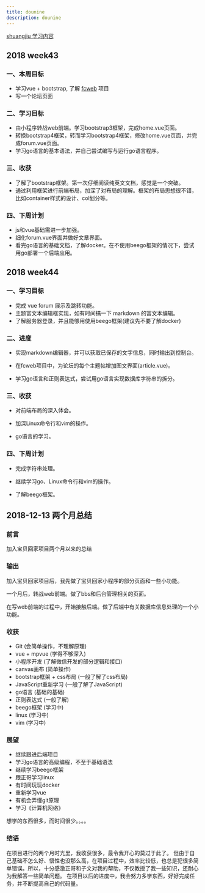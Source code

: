 ```yaml
---
title: dounine
description: dounine
---
```


[shuangjiu 学习内容](https://github.com/99MyCql)

## 2018 week43

### 一、本周目标

- 学习vue + bootstrap, 了解 [fcweb](https://github.com/airdb/fcweb) 项目
- 写一个论坛页面

### 二、学习目标

- 由小程序转战web前端。学习bootstrap3框架，完成home.vue页面。
- 转换bootstrap4框架，转而学习bootstrap4框架，修改home.vue页面，并完成forum.vue页面。
- 学习go语言的基本语法，并自己尝试编写与运行go语言程序。

### 三、收获

- 了解了bootstrap框架。第一次仔细阅读纯英文文档，感觉是一个突破。
- 通过利用框架进行前端布局，加深了对布局的理解。框架的布局思想很不错，比如container样式的设计、col划分等。

### 四、下周计划

- js和vue基础需进一步加强。
- 细化forum.vue界面并做好文章界面。
- 看完go语言的基础文档，了解docker。在不使用beego框架的情况下，尝试用go部署一个后端应用。

## 2018 week44

### 一、学习目标

- 完成 vue forum 展示及跳转功能。
- 主题富文本编辑框实现，如有时间搞一下 markdown 的富文本编辑。
- 了解服务器登录，并且能够用使用beego框架(建议先不要了解docker)

### 二、进度

- 实现markdown编辑器，并可以获取已保存的文字信息，同时输出到控制台。

- 在fcweb项目中，为论坛的每个主题帖增加图文界面(article.vue)。

- 学习go语言和正则表达式，尝试用go语言实现数据库字符串的拆分。

### 三、收获

- 对前端布局的深入体会。

- 加深Linux命令行和vim的操作。

- go语言的学习。

### 四、下周计划

- 完成字符串处理。

- 继续学习go、Linux命令行和vim的操作。

- 了解beego框架。

## 2018-12-13 两个月总结

### 前言

加入宝贝回家项目两个月以来的总结

### 输出

加入宝贝回家项目后，我先做了宝贝回家小程序的部分页面和一些小功能。

一个月后，转战web前端。做了bbs和后台管理相关的页面。

在写web前端的过程中，开始接触后端。做了后端中有关数据库信息处理的一个小功能。

### 收获

- Git (会简单操作，不理解原理)
- vue + mpvue (学得不够深入)
- 小程序开发 (了解微信开发的部分逻辑和接口)
- canvas画布 (简单操作)
- bootstrap框架 + css布局 (一般了解了css布局)
- JavaScript重新学习 (一般了解了JavaScript)
- go语言 (基础的基础)
- 正则表达式 (一般了解)
- beego框架 (学习中)
- linux (学习中)
- vim (学习中)

### 展望

- 继续跟进后端项目
- 学习go语言的高级编程，不至于基础语法
- 继续学习beego框架
- 跟正哥学习linux
- 有时间玩玩docker
- 重新学习vue
- 有机会弄懂git原理
- 学习《计算机网络》

想学的东西很多，而时间很少。。。。

### 结语

在项目进行的两个月时光里，我收获很多，最令我开心的莫过于此了。
但由于自己基础不怎么好、悟性也没那么高，在项目过程中，效率比较低，也总是犯很多简单错误。所以，十分感激正哥和子文对我的帮助，不仅教授了我一些知识，还耐心为我解答一些简单问题。
在项目以后的进度中，我会努力多学东西，好好完成任务，并不断提高自己的代码量。
